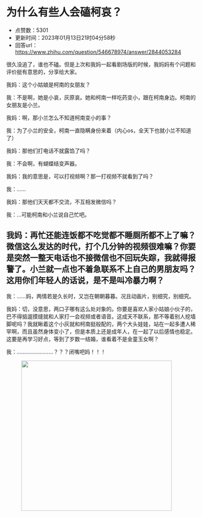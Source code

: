 # 为什么有些人会磕柯哀？
- 点赞数：5301
- 更新时间：2023年01月13日21时04分58秒
- 回答url：https://www.zhihu.com/question/546678974/answer/2844053284
<body>
 <p data-pid="hYAUDo39">很久没追了，谁也不磕。但是上次和我妈一起看剧场版的时候，我妈妈有个问题和评价挺有意思的，分享给大家。</p>
 <p data-pid="QLk1-RNo">我妈：这个小姑娘是柯南的女朋友？</p>
 <p data-pid="VeHlEcT2">我：不是啊，她是小哀，灰原哀。她和柯南一样吃药变小，跟在柯南身边。柯南的女朋友是小兰。</p>
 <p data-pid="dfUW0oY3">我妈：啊，那小兰怎么不知道柯南变小的事？</p>
 <p data-pid="T_sEcVRC">我：为了小兰的安全，柯南一直隐瞒身份来着（内心os，全天下也就小兰不知道了）</p>
 <p data-pid="E4WEByIT">我妈：那他们打电话不就露馅了吗？</p>
 <p data-pid="0XnVq3AX">我：不会啊，有蝴蝶结变声器。</p>
 <p data-pid="382Grg8e">我妈：我的意思是，可以打视频啊？那一打视频不就看到了吗？</p>
 <p data-pid="tQyfyQJ0">我：……</p>
 <p data-pid="HxUzxpM-">我妈：那他们天天都不交流，不互相发微信吗？</p>
 <p data-pid="Mcp4hpnG">我：…可能柯南和小兰说自己忙吧。</p>
 <h2>我妈：再忙还能连饭都不吃觉都不睡厕所都不上了嘛？微信这么发达的时代，打个几分钟的视频很难嘛？你要是突然一整天电话也不接微信也不回玩失踪，我就得报警了。小兰就一点也不着急联系不上自己的男朋友吗？这用你们年轻人的话说，是不是叫冷暴力啊？</h2>
 <p data-pid="XGsMNUi-">我：……妈，两情若是久长时，又岂在朝朝暮暮。况且动画片，别细究，别细究。</p>
 <p data-pid="XTgR0oUm">我妈：切，没意思，两口子哪有这么处对象的。你要是喜欢人家小姑娘小伙子的，巴不得掂遛摸缝就和人家打一会视频或者语音。这成天不联系，那不等着别人挖墙脚呢吗？我就瞅着这个小灰就和柯南挺般配的，两个大头娃娃，站在一起多遭人稀罕啊，而且虽然身体变小了，但是本质上还是成年人，在一起了以后感情也稳定。这要是再学习好点，等到了岁数一结婚，谁看着不是金童玉女啊？</p>
 <p data-pid="6TgTfs0D">我：……………………？？？闭嘴吧妈！！！</p>
 <figure data-size="normal">
  <img src="https://picx.zhimg.com/50/v2-d6c7b7a28cb8c894c8e279de8f633aa6_720w.jpg?source=1940ef5c" data-rawwidth="400" data-rawheight="400" data-size="normal" data-original-token="v2-0ec142e718d363233dc707b9a1a025ce" data-default-watermark-src="https://picx.zhimg.com/50/v2-749c94242991021e9342d2e8b1f7dd05_720w.jpg?source=1940ef5c" class="content_image" width="400">
 </figure>
 <p></p>
</body>